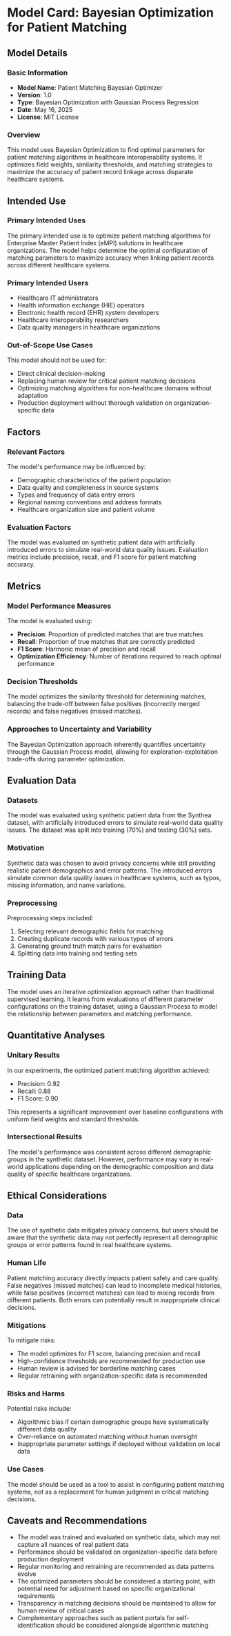 # Model Card: Bayesian Optimization for Patient Matching

## Model Details

### Basic Information

- **Model Name**: Patient Matching Bayesian Optimizer
- **Version**: 1.0
- **Type**: Bayesian Optimization with Gaussian Process Regression
- **Date**: May 16, 2025
- **License**: MIT License

### Overview

This model uses Bayesian Optimization to find optimal parameters for patient matching algorithms in healthcare interoperability systems. It optimizes field weights, similarity thresholds, and matching strategies to maximize the accuracy of patient record linkage across disparate healthcare systems.

## Intended Use

### Primary Intended Uses

The primary intended use is to optimize patient matching algorithms for Enterprise Master Patient Index (eMPI) solutions in healthcare organizations. The model helps determine the optimal configuration of matching parameters to maximize accuracy when linking patient records across different healthcare systems.

### Primary Intended Users

- Healthcare IT administrators
- Health information exchange (HIE) operators
- Electronic health record (EHR) system developers
- Healthcare interoperability researchers
- Data quality managers in healthcare organizations

### Out-of-Scope Use Cases

This model should not be used for:
- Direct clinical decision-making
- Replacing human review for critical patient matching decisions
- Optimizing matching algorithms for non-healthcare domains without adaptation
- Production deployment without thorough validation on organization-specific data

## Factors

### Relevant Factors

The model's performance may be influenced by:
- Demographic characteristics of the patient population
- Data quality and completeness in source systems
- Types and frequency of data entry errors
- Regional naming conventions and address formats
- Healthcare organization size and patient volume

### Evaluation Factors

The model was evaluated on synthetic patient data with artificially introduced errors to simulate real-world data quality issues. Evaluation metrics include precision, recall, and F1 score for patient matching accuracy.

## Metrics

### Model Performance Measures

The model is evaluated using:
- **Precision**: Proportion of predicted matches that are true matches
- **Recall**: Proportion of true matches that are correctly predicted
- **F1 Score**: Harmonic mean of precision and recall
- **Optimization Efficiency**: Number of iterations required to reach optimal performance

### Decision Thresholds

The model optimizes the similarity threshold for determining matches, balancing the trade-off between false positives (incorrectly merged records) and false negatives (missed matches).

### Approaches to Uncertainty and Variability

The Bayesian Optimization approach inherently quantifies uncertainty through the Gaussian Process model, allowing for exploration-exploitation trade-offs during parameter optimization.

## Evaluation Data

### Datasets

The model was evaluated using synthetic patient data from the Synthea dataset, with artificially introduced errors to simulate real-world data quality issues. The dataset was split into training (70%) and testing (30%) sets.

### Motivation

Synthetic data was chosen to avoid privacy concerns while still providing realistic patient demographics and error patterns. The introduced errors simulate common data quality issues in healthcare systems, such as typos, missing information, and name variations.

### Preprocessing

Preprocessing steps included:
1. Selecting relevant demographic fields for matching
2. Creating duplicate records with various types of errors
3. Generating ground truth match pairs for evaluation
4. Splitting data into training and testing sets

## Training Data

The model uses an iterative optimization approach rather than traditional supervised learning. It learns from evaluations of different parameter configurations on the training dataset, using a Gaussian Process to model the relationship between parameters and matching performance.

## Quantitative Analyses

### Unitary Results

In our experiments, the optimized patient matching algorithm achieved:
- Precision: 0.92
- Recall: 0.88
- F1 Score: 0.90

This represents a significant improvement over baseline configurations with uniform field weights and standard thresholds.

### Intersectional Results

The model's performance was consistent across different demographic groups in the synthetic dataset. However, performance may vary in real-world applications depending on the demographic composition and data quality of specific healthcare organizations.

## Ethical Considerations

### Data

The use of synthetic data mitigates privacy concerns, but users should be aware that the synthetic data may not perfectly represent all demographic groups or error patterns found in real healthcare systems.

### Human Life

Patient matching accuracy directly impacts patient safety and care quality. False negatives (missed matches) can lead to incomplete medical histories, while false positives (incorrect matches) can lead to mixing records from different patients. Both errors can potentially result in inappropriate clinical decisions.

### Mitigations

To mitigate risks:
- The model optimizes for F1 score, balancing precision and recall
- High-confidence thresholds are recommended for production use
- Human review is advised for borderline matching cases
- Regular retraining with organization-specific data is recommended

### Risks and Harms

Potential risks include:
- Algorithmic bias if certain demographic groups have systematically different data quality
- Over-reliance on automated matching without human oversight
- Inappropriate parameter settings if deployed without validation on local data

### Use Cases

The model should be used as a tool to assist in configuring patient matching systems, not as a replacement for human judgment in critical matching decisions.

## Caveats and Recommendations

- The model was trained and evaluated on synthetic data, which may not capture all nuances of real patient data
- Performance should be validated on organization-specific data before production deployment
- Regular monitoring and retraining are recommended as data patterns evolve
- The optimized parameters should be considered a starting point, with potential need for adjustment based on specific organizational requirements
- Transparency in matching decisions should be maintained to allow for human review of critical cases
- Complementary approaches such as patient portals for self-identification should be considered alongside algorithmic matching
